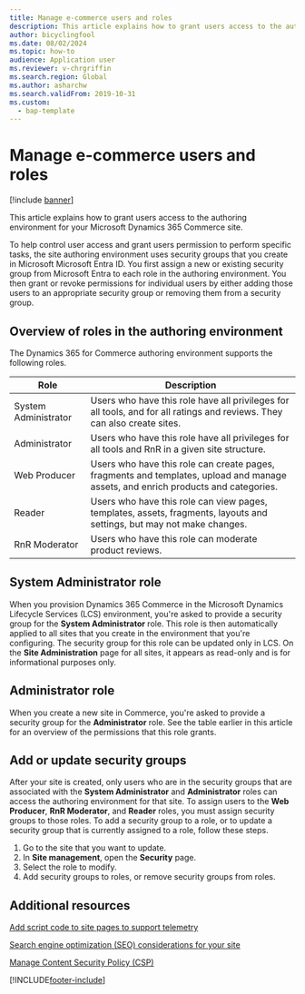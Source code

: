 ```yaml
---
title: Manage e-commerce users and roles
description: This article explains how to grant users access to the authoring environment for your Microsoft Dynamics 365 Commerce site.
author: bicyclingfool
ms.date: 08/02/2024
ms.topic: how-to
audience: Application user
ms.reviewer: v-chrgriffin
ms.search.region: Global
ms.author: asharchw
ms.search.validFrom: 2019-10-31
ms.custom: 
  - bap-template
---
```


# Manage e-commerce users and roles


[!include [banner](includes/banner.md)]

This article explains how to grant users access to the authoring environment for your Microsoft Dynamics 365 Commerce site.

To help control user access and grant users permission to perform specific tasks, the site authoring environment uses security groups that you create in Microsoft Microsoft Entra ID. You first assign a new or existing security group from Microsoft Entra to each role in the authoring environment. You then grant or revoke permissions for individual users by either adding those users to an appropriate security group or removing them from a security group.

## Overview of roles in the authoring environment

The Dynamics 365 for Commerce authoring environment supports the following roles.

| Role                 | Description |
|----------------------|-------------|
| System Administrator | Users who have this role have all privileges for all tools, and for all ratings and reviews. They can also create sites. |
| Administrator   | Users who have this role have all privileges for all tools and RnR in a given site structure. |
| Web Producer         | Users who have this role can create pages, fragments and templates, upload and manage assets, and enrich products and categories. |
| Reader               | Users who have this role can view pages, templates, assets, fragments, layouts and settings, but may not make changes. |
| RnR Moderator        | Users who have this role can moderate product reviews. |

## System Administrator role

When you provision Dynamics 365 Commerce in the Microsoft Dynamics Lifecycle Services (LCS) environment, you're asked to provide a security group for the **System Administrator** role. This role is then automatically applied to all sites that you create in the environment that you're configuring. The security group for this role can be updated only in LCS. On the **Site Administration** page for all sites, it appears as read-only and is for informational purposes only.

## Administrator role

When you create a new site in Commerce, you're asked to provide a security group for the **Administrator** role. See the table earlier in this article for an overview of the permissions that this role grants.

## Add or update security groups

After your site is created, only users who are in the security groups that are associated with the **System Administrator** and **Administrator** roles can access the authoring environment for that site. To assign users to the **Web Producer**, **RnR Moderator**, and **Reader** roles, you must assign security groups to those roles. To add a security group to a role, or to update a security group that is currently assigned to a role, follow these steps.

1. Go to the site that you want to update.
1. In **Site management**, open the **Security** page.
1. Select the role to modify.
1. Add security groups to roles, or remove security groups from roles.

## Additional resources

[Add script code to site pages to support telemetry](add-telemetry.md)

[Search engine optimization (SEO) considerations for your site](search-engine-optimization-considerations.md)

[Manage Content Security Policy (CSP)](dev-itpro/manage-csp.md)


[!INCLUDE[footer-include](../includes/footer-banner.md)]
